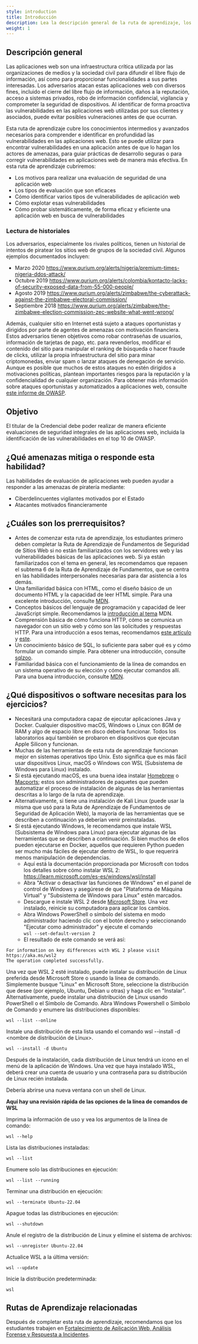```yaml
---
style: introduction
title: Introducción
description: Lea la descripción general de la ruta de aprendizaje, los objetivos, las amenazas asociadas y los requisitos previos.
weight: 1
---
```



## Descripción general

Las aplicaciones web son una infraestructura crítica utilizada por las organizaciones de medios y la sociedad civil para difundir el libre flujo de información, así como para proporcionar funcionalidades a sus partes interesadas. Los adversarios atacan estas aplicaciones web con diversos fines, incluido el cierre del libre flujo de información, daños a la reputación, acceso a sistemas privados, robo de información confidencial, vigilancia y comprometer la seguridad de dispositivos. Al identificar de forma proactiva las vulnerabilidades en las aplicaciones web utilizadas por sus clientes y asociados, puede evitar posibles vulneraciones antes de que ocurran.

Esta ruta de aprendizaje cubre los conocimientos intermedios y avanzados necesarios para comprender e identificar en profundidad las vulnerabilidades en las aplicaciones web. Esto se puede utilizar para encontrar vulnerabilidades en una aplicación antes de que lo hagan los actores de amenazas, para guiar prácticas de desarrollo seguras o para corregir vulnerabilidades en aplicaciones web de manera más efectiva. En esta ruta de aprendizaje cubriremos:

- Los motivos para realizar una evaluación de seguridad de una aplicación web
- Los tipos de evaluación que son eficaces
- Cómo identificar varios tipos de vulnerabilidades de aplicación web
- Cómo explotar esas vulnerabilidades
- Cómo probar sistemáticamente, de forma eficaz y eficiente una aplicación web en busca de vulnerabilidades

### Lectura de historiales

Los adversarios, especialmente los rivales políticos, tienen un historial de intentos de piratear los sitios web de grupos de la sociedad civil. Algunos ejemplos documentados incluyen:

- Marzo 2020 <https://www.qurium.org/alerts/nigeria/premium-times-nigeria-ddos-attack/>
- Octubre 2019 <https://www.qurium.org/alerts/colombia/kontacto-lacks-of-security-exposed-data-from-55-000-people/>
- Agosto 2019 <https://www.qurium.org/alerts/zimbabwe/the-cyberattack-against-the-zimbabwe-electoral-commission/>
- Septiembre 2018 <https://www.qurium.org/alerts/zimbabwe/the-zimbabwe-election-commission-zec-website-what-went-wrong/>

Además, cualquier sitio en Internet está sujeto a ataques oportunistas y dirigidos por parte de agentes de amenazas con motivación financiera. Estos adversarios tienen objetivos como robar contraseñas de usuarios, información de tarjetas de pago, etc. para revenderlos, modificar el contenido del sitio para manipular el ranking de búsqueda o hacer fraude de clicks, utilizar la propia infraestructura del sitio para minar criptomonedas, enviar spam o lanzar ataques de denegación de servicio. Aunque es posible que muchos de estos ataques no estén dirigidos a motivaciones políticas, plantean importantes riesgos para la reputación y la confidencialidad de cualquier organización. Para obtener más información sobre ataques oportunistas y automatizados a aplicaciones web, consulte [este informe de OWASP](https://owasp.org/www-project-automated-threats-to-web-applications/).

## Objetivo

El titular de la Credencial debe poder realizar de manera eficiente evaluaciones de seguridad integrales de las aplicaciones web, incluida la identificación de las vulnerabilidades en el top 10 de OWASP.

## ¿Qué amenazas mitiga o responde esta habilidad?

Las habilidades de evaluación de aplicaciones web pueden ayudar a responder a las amenazas de piratería mediante:

- Ciberdelincuentes vigilantes motivados por el Estado
- Atacantes motivados financieramente

## ¿Cuáles son los prerrequisitos?

- Antes de comenzar esta ruta de aprendizaje, los estudiantes primero deben completar la Ruta de Aprendizaje de Fundamentos de Seguridad de Sitios Web si no están familiarizados con los servidores web y las vulnerabilidades básicas de las aplicaciones web. Si ya están familiarizados con el tema en general, les recomendamos que repasen el subtema 6 de la Ruta de Aprendizaje de Fundamentos, que se centra en las habilidades interpersonales necesarias para dar asistencia a los demás.
- Una familiaridad básica con HTML, como el diseño básico de un documento HTML y la capacidad de leer HTML simple. Para una excelente introducción, consulte [MDN](https://developer.mozilla.org/es/docs/Learn).
- Conceptos básicos del lenguaje de programación y capacidad de leer JavaScript simple. Recomendamos la [introducción al tema](https://developer.mozilla.org/es/docs/Learn/JavaScript) MDN.
- Comprensión básica de cómo funciona HTTP, cómo se comunica un navegador con un sitio web y cómo son las solicitudes y respuestas HTTP. Para una introducción a esos temas, recomendamos [este artículo](https://www.cloudflare.com/es-la/learning/ddos/glossary/hypertext-transfer-protocol-http/) y [este](https://developer.mozilla.org/es/docs/Learn/Forms/Sending_and_retrieving_form_data).
- Un conocimiento básico de SQL, lo suficiente para saber qué es y cómo formular un comando simple. Para obtener una introducción, consulte [sqlzoo](https://sqlzoo.net/wiki/SQL_Tutorial).
- Familiaridad básica con el funcionamiento de la línea de comandos en un sistema operativo de su elección y cómo ejecutar comandos allí. Para una buena introducción, consulte [MDN](https://developer.mozilla.org/en-US/docs/Learn/Tools_and_testing/Understanding_client-side_tools/Command_line).

## ¿Qué dispositivos o software necesitas para los ejercicios?

- Necesitará una computadora capaz de ejecutar aplicaciones Java y Docker. Cualquier dispositivo macOS, Windows o Linux con 8GM de RAM y algo de espacio libre en disco debería funcionar. Todos los laboratorios aquí también se probaron en dispositivos que ejecutan Apple Silicon y funcionan.
- Muchas de las herramientas de esta ruta de aprendizaje funcionan mejor en sistemas operativos tipo Unix. Esto significa que es más fácil usar dispositivos Linux, macOS o Windows con WSL (Subsistema de Windows para Linux) instalado.
- Si está ejecutando macOS, es una buena idea instalar [Homebrew](https://brew.sh/) o [Macports](https://www.macports.org/); estos son administradores de paquetes que pueden automatizar el proceso de instalación de algunas de las herramientas descritas a lo largo de la ruta de aprendizaje.
- Alternativamente, si tiene una instalación de Kali Linux (puede usar la misma que usó para la Ruta de Aprendizaje de Fundamentos de Seguridad de Aplicación Web), la mayoría de las herramientas que se describen a continuación ya deberían venir preinstaladas.
- Si está ejecutando Windows, le recomendamos que instale WSL (Subsistema de Windows para Linux) para ejecutar algunas de las herramientas que se describen a continuación. Si bien muchos de ellos pueden ejecutarse en Docker, aquellos que requieren Python pueden ser mucho más fáciles de ejecutar dentro de WSL, lo que requerirá menos manipulación de dependencias.
  - Aquí está la documentación proporcionada por Microsoft con todos los detalles sobre cómo instalar WSL 2: <https://learn.microsoft.com/es-es/windows/wsl/install>
  - Abra "Activar o desactivar las funciones de Windows" en el panel de control de Windows y asegúrese de que "Plataforma de Máquina Virtual" y "Subsistema de Windows para Linux" estén marcados.
  - Descargue e instale WSL 2 desde [Microsoft Store](https://apps.microsoft.com/detail/9p9tqf7mrm4r?hl=es-es). Una vez instalado, reinicie su computadora para aplicar los cambios.
  - Abra Windows PowerShell o símbolo del sistema en modo administrador haciendo clic con el botón derecho y seleccionando "Ejecutar como administrador" y ejecute el comando  
        `wsl --set-default-version 2`
  - El resultado de este comando se verá así:

```
For information on key differences with WSL 2 please visit https://aka.ms/wsl2
The operation completed successfully.
```

Una vez que WSL 2 esté instalado, puede instalar su distribución de Linux preferida desde Microsoft Store o usando la línea de comando. Simplemente busque "Linux" en Microsoft Store, seleccione la distribución que desee (por ejemplo, Ubuntu, Debian u otras) y haga clic en "Instalar". Alternativamente, puede instalar una distribución de Linux usando PowerShell o el Símbolo de Comando. Abra Windows Powershell o Símbolo de Comando y enumere las distribuciones disponibles:

  ```
  wsl --list --online
  ```
Instale una distribución de esta lista usando el comando wsl --install -d &lt;nombre de distribución de Linux&gt;.

  ```
  wsl --install -d Ubuntu
  ```
Después de la instalación, cada distribución de Linux tendrá un icono en el menú de la aplicación de Windows. Una vez que haya instalado WSL, deberá crear una cuenta de usuario y una contraseña para su distribución de Linux recién instalada.

Debería abrirse una nueva ventana con un shell de Linux.

**Aquí hay una revisión rápida de las opciones de la línea de comandos de WSL**

Imprima la información de uso y vea los argumentos de la línea de comando:


  ```
  wsl --help
  ```
  Lista las distribuciones instaladas:

  ```
  wsl --list
  ```

  Enumere solo las distribuciones en ejecución:

  ```
  wsl --list --running
  ```
  Terminar una distribución en ejecución:

  ```
  wsl --terminate Ubuntu-22.04
  ```

  Apague todas las distribuciones en ejecución:

  ```
  wsl --shutdown
  ```

  Anule el registro de la distribución de Linux y elimine el sistema de archivos:

  ```
  wsl --unregister Ubuntu-22.04
  ```

  Actualice WSL a la última versión:

  ```
  wsl --update
  ```
  Inicie la distribución predeterminada:

  ```
  wsl
  ```  

## Rutas de Aprendizaje relacionadas

Después de completar esta ruta de aprendizaje, recomendamos que los estudiantes trabajen en [Fortalecimiento de Aplicación Web, Análisis Forense y Respuesta a Incidentes](/es/learning-path/6/).
